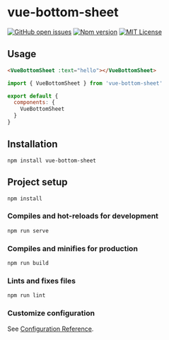 
# vue-bottom-sheet
[![GitHub open issues](https://img.shields.io/github/issues/valentingavran/vue-bottom-sheet.svg?maxAge=2592000)](https://github.com/valentingavran/vue-bottom-sheet/issues)
[![Npm version](https://img.shields.io/npm/v/vue-bottom-sheet.svg?maxAge=2592000)](https://www.npmjs.com/package/vue-bottom-sheet)
[![MIT License](https://img.shields.io/github/license/valentingavran/vue-bottom-sheet.svg)](https://github.com/valentingavran/vue-bottom-sheet/blob/master/LICENSE)

## Usage
```HTML
<VueBottomSheet :text="hello"></VueBottomSheet>
```
```javascript
import { VueBottomSheet } from 'vue-bottom-sheet'

export default {
  components: {
    VueBottomSheet
  }
}
```
## Installation
```
npm install vue-bottom-sheet
```

## Project setup
```
npm install
```

### Compiles and hot-reloads for development
```
npm run serve
```

### Compiles and minifies for production
```
npm run build
```

### Lints and fixes files
```
npm run lint
```

### Customize configuration
See [Configuration Reference](https://cli.vuejs.org/config/).

